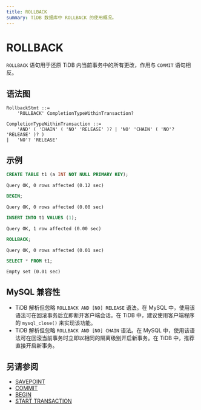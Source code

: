 ```yaml
---
title: ROLLBACK
summary: TiDB 数据库中 ROLLBACK 的使用概况。
---
```


# ROLLBACK

`ROLLBACK` 语句用于还原 TiDB 内当前事务中的所有更改，作用与 `COMMIT` 语句相反。

## 语法图

```ebnf+diagram
RollbackStmt ::=
    'ROLLBACK' CompletionTypeWithinTransaction?

CompletionTypeWithinTransaction ::=
    'AND' ( 'CHAIN' ( 'NO' 'RELEASE' )? | 'NO' 'CHAIN' ( 'NO'? 'RELEASE' )? )
|   'NO'? 'RELEASE'
```

## 示例


```sql
CREATE TABLE t1 (a INT NOT NULL PRIMARY KEY);
```

```
Query OK, 0 rows affected (0.12 sec)
```


```sql
BEGIN;
```

```
Query OK, 0 rows affected (0.00 sec)
```


```sql
INSERT INTO t1 VALUES (1);
```

```
Query OK, 1 row affected (0.00 sec)
```


```sql
ROLLBACK;
```

```
Query OK, 0 rows affected (0.01 sec)
```


```sql
SELECT * FROM t1;
```

```
Empty set (0.01 sec)
```

## MySQL 兼容性

* TiDB 解析但忽略 `ROLLBACK AND [NO] RELEASE` 语法。在 MySQL 中，使用该语法可在回滚事务后立即断开客户端会话。在 TiDB 中，建议使用客户端程序的 `mysql_close()` 来实现该功能。
* TiDB 解析但忽略 `ROLLBACK AND [NO] CHAIN` 语法。在 MySQL 中，使用该语法可在回滚当前事务时立即以相同的隔离级别开启新事务。在 TiDB 中，推荐直接开启新事务。

## 另请参阅

* [SAVEPOINT](/sql-statements/sql-statement-savepoint.md)
* [COMMIT](/sql-statements/sql-statement-commit.md)
* [BEGIN](/sql-statements/sql-statement-begin.md)
* [START TRANSACTION](/sql-statements/sql-statement-start-transaction.md)
